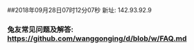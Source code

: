 ##2018年09月28日07时12分07秒 新址: 142.93.92.9
### 兔友常见问题及解答: https://github.com/wanggonging/d/blob/w/FAQ.md
